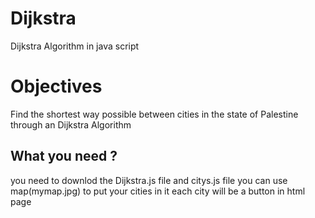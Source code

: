 # Dijkstra
Dijkstra Algorithm in java script 
# Objectives 
Find the shortest way possible between cities in the state of Palestine through an Dijkstra Algorithm

## What you  need ? 
you need to downlod the Dijkstra.js file 
and citys.js file 
you can use map(mymap.jpg) to put  your cities in it 
each city will be a button in html page 
